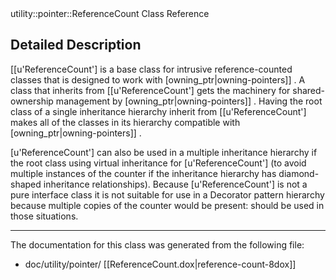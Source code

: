 <!-- --- title: Classutility 1 1Pointer 1 1 Reference Count -->utility::pointer::ReferenceCount Class Reference

Detailed Description
--------------------

[[u'ReferenceCount'] is a base class for intrusive reference-counted classes that is designed to work with [owning_ptr|owning-pointers]] . A class that inherits from [[u'ReferenceCount'] gets the machinery for shared-ownership management by [owning_ptr|owning-pointers]] . Having the root class of a single inheritance hierarchy inherit from [[u'ReferenceCount'] makes all of the classes in its hierarchy compatible with [owning_ptr|owning-pointers]] .

[u'ReferenceCount'] can also be used in a multiple inheritance hierarchy if the root class using virtual inheritance for [u'ReferenceCount'] (to avoid multiple instances of the counter if the inheritance hierarchy has diamond-shaped inheritance relationships). Because [u'ReferenceCount'] is not a pure interface class it is not suitable for use in a Decorator pattern hierarchy because multiple copies of the counter would be present: <ReferenceCountMI> should be used in those situations.

* * * * *

The documentation for this class was generated from the following file:

-   doc/utility/pointer/ [[ReferenceCount.dox|reference-count-8dox]]


